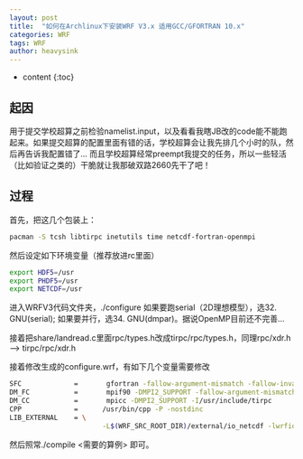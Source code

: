 ```yaml
---
layout: post
title:  "如何在Archlinux下安装WRF V3.x 适用GCC/GFORTRAN 10.x"
categories: WRF
tags: WRF 
author: heavysink
---
```


* content
{:toc}

## 起因

用于提交学校超算之前检验namelist.input，以及看看我瞎JB改的code能不能跑起来。如果提交超算的配置里面有错的话，学校超算会让我先排几个小时的队，然后再告诉我配置错了... 而且学校超算经常preempt我提交的任务，所以一些轻活（比如验证之类的）干脆就让我那破双路2660先干了吧！

## 过程

首先，把这几个包装上：
``` bash
pacman -S tcsh libtirpc inetutils time netcdf-fortran-openmpi
```

然后设定如下环境变量（推荐放进rc里面）
``` bash
export HDF5=/usr
export PHDF5=/usr
export NETCDF=/usr
```

进入WRFV3代码文件夹，./configure 如果要跑serial（2D理想模型），选32. GNU(serial); 如果要并行，选34. GNU(dmpar)。据说OpenMP目前还不完善...

接着把share/landread.c里面rpc/types.h改成tirpc/rpc/types.h，同理rpc/xdr.h --> tirpc/rpc/xdr.h

接着修改生成的configure.wrf，有如下几个变量需要修改
```bash
SFC             =       gfortran -fallow-argument-mismatch -fallow-invalid-boz
DM_FC           =       mpif90 -DMPI2_SUPPORT -fallow-argument-mismatch -fallow-invalid-boz
DM_CC           =       mpicc -DMPI2_SUPPORT -I/usr/include/tirpc
CPP             =      /usr/bin/cpp -P -nostdinc
LIB_EXTERNAL    = \
                       -L$(WRF_SRC_ROOT_DIR)/external/io_netcdf -lwrfio_nf -L/usr/lib -lnetcdff -lnetcdf -L$(WRF_SRC_ROOT_DIR)/external/            io_pnetcdf -lwrfio_pnf -L/usr/lib -lpnetcdf   -L/usr/lib -lhdf5_fortran -lhdf5 -lm -lz -ltirpc
```
然后照常./compile <需要的算例> 即可。
